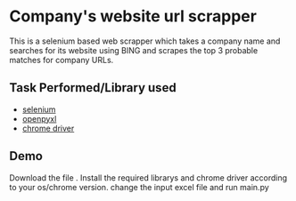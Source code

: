 
# Company's website url scrapper

This is a selenium based web scrapper which takes a company name and searches for its website using BING and scrapes the top 3 probable matches for company URLs.


## Task Performed/Library used

 - [selenium](https://pypi.org/project/selenium/)
 - [openpyxl](https://pypi.org/project/openpyxl/)
- [chrome driver](https://chromedriver.chromium.org/downloads) 

## Demo

Download the file .
Install the required librarys and chrome driver according to your os/chrome version.
change the input excel file and run main.py


